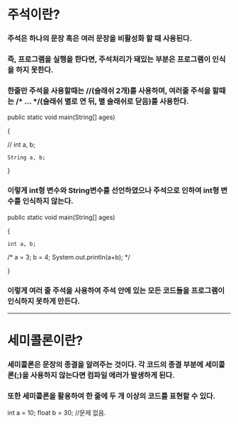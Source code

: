 # 주석이란?
### 주석은 하나의 문장 혹은 여러 문장을 비활성화 할 때 사용된다.
### 즉, 프로그램을 실행을 한다면, 주석처리가 돼있는 부분은 프로그램이 인식을 하지 못한다.
### 한줄만 주석을 사용할때는 //(슬래쉬 2개)를 사용하며, 여러줄 주석을 할때는 /* ... */(슬래쉬 별로 연 뒤, 별 슬래쉬로 닫음)를 사용한다.

public static void main(String[] ages) 

{

//    int a, b;

    String a, b;
}
### 이렇게 int형 변수와 String변수를 선언하였으나 주석으로 인하여 int형 변수를 인식하지 않는다.
public static void main(String[] ages) 

{

    int a, b;

/*  a = 3;
    b = 4;
    System.out.println(a+b); */

}
### 이렇게 여러 줄 주석을 사용하여 주석 안에 있는 모든 코드들을 프로그램이 인식하지 못하게 만든다.
---
# 세미콜론이란?
### 세미콜론은 문장의 종결을 알려주는 것이다. 각 코드의 종결 부분에 세미콜론(;)을 사용하지 않는다면 컴파일 에러가 발생하게 된다.
### 또한 세미콜론을 활용하여 한 줄에 두 개 이상의 코드를 표현할 수 있다.
int a = 10; float b = 30; //문제 없음.